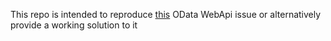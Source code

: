 This repo is intended to reproduce [this](https://github.com/OData/WebApi/issues/2213) OData WebApi issue or alternatively provide a working solution to it